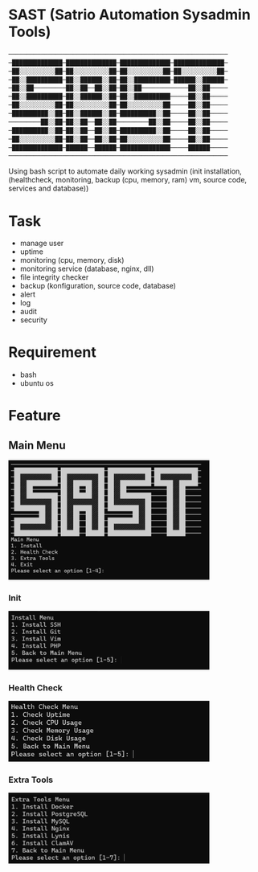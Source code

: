 # SAST (Satrio Automation Sysadmin Tools)

```bash
─────────────────────────────────────────────────────────────
─██████████████─██████████████─██████████████─██████████████─
─██░░░░░░░░░░██─██░░░░░░░░░░██─██░░░░░░░░░░██─██░░░░░░░░░░██─
─██░░██████████─██░░██████░░██─██░░██████████─██████░░██████─
─██░░██─────────██░░██──██░░██─██░░██─────────────██░░██─────
─██░░██████████─██░░██████░░██─██░░██████████─────██░░██─────
─██░░░░░░░░░░██─██░░░░░░░░░░██─██░░░░░░░░░░██─────██░░██─────
─██████████░░██─██░░██████░░██─██████████░░██─────██░░██─────
─────────██░░██─██░░██──██░░██─────────██░░██─────██░░██─────
─██████████░░██─██░░██──██░░██─██████████░░██─────██░░██─────
─██░░░░░░░░░░██─██░░██──██░░██─██░░░░░░░░░░██─────██░░██─────
─██████████████─██████──██████─██████████████─────██████─────
─────────────────────────────────────────────────────────────
```

Using bash script to automate daily working sysadmin (init installation, (healthcheck, monitoring, backup (cpu, memory, ram) vm, source code, services and database))

# Task
- manage user
- uptime
- monitoring (cpu, memory, disk)
- monitoring service (database, nginx, dll)
- file integrity checker
- backup (konfiguration, source code, database)
- alert
- log
- audit
- security

# Requirement
- bash
- ubuntu os

# Feature

## Main Menu

<img src="asset/mainmenu.png" alt="drawing" width="400"/>

### Init

<img src="asset/init.png" alt="drawing" width="400"/>

### Health Check

<img src="asset/healthcheck.png" alt="drawing" width="400"/>

### Extra Tools

<img src="asset/extratools.png" alt="drawing" width="400"/>